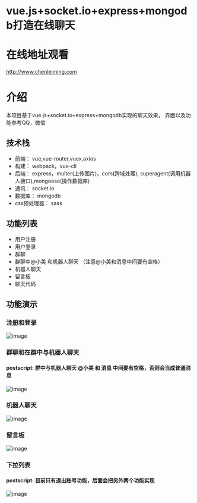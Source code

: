 # vue.js+socket.io+express+mongodb打造在线聊天
# 在线地址观看
http://www.chenleiming.com

# 介绍
本项目基于vue.js+socket.io+express+mongodb实现的聊天效果， 界面以及功能参考QQ，微信
## 技术栈
* 前端： vue,vue-router,vuex,axios
* 构建： webpack，vue-cli
* 后端： express，multer(上传图片)，cors(跨域处理), superagent(调用机器人接口),mongoose(操作数据库)
* 通讯： socket.io
* 数据库： mongodb
* css预处理器： sass

## 功能列表
* 用户注册
* 用户登录
* 群聊
* 群聊中@小美 和机器人聊天 （注意@小美和消息中间要有空格）
* 机器人聊天
* 留言板
* 聊天代码

## 功能演示

### 注册和登录

![image](https://github.com/clm960227/vuechat/blob/master/gif/gif1.gif)

### 群聊和在群中与机器人聊天
#### postscript: 群中与机器人聊天 @小美 和 消息 中间要有空格，否则会当成普通消息

![image](https://github.com/clm960227/vuechat/blob/master/gif/gif2.gif)

### 机器人聊天

![image](https://github.com/clm960227/vuechat/blob/master/gif/gif3.gif)

### 留言板

![image](https://github.com/clm960227/vuechat/blob/master/gif/gif4.gif)

### 下拉列表
#### postscript: 目前只有退出账号功能，后面会把另外两个功能实现

![image](https://github.com/clm960227/vuechat/blob/master/gif/gif5.gif)

